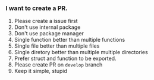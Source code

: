 ### I want to create a PR.

1. Please create a issue first
1. Don't use internal package
1. Don't use package manager
1. Single function better than multiple functions
1. Single file better than multiple files
1. Single diretory better than multiple multiple directories
1. Prefer struct and function to be exported.
1. Please create PR on `develop` branch
1. Keep it simple, stupid
